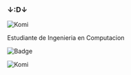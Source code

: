 ###                         ↓:D↓
![Komi](https://c.tenor.com/DBqXXNQkF28AAAAd/komi-san.gif)

Estudiante de Ingenieria en Computacion 

![Badge](https://bit.ly/icom-badge)

![Komi](https://c.tenor.com/vVjfdLfQcboAAAAd/komi-komi-san.gif)
